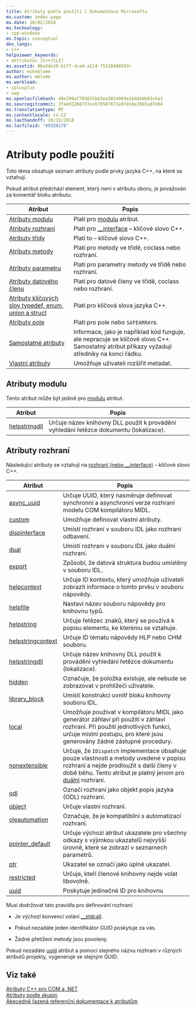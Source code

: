 ```yaml
---
title: Atributy podle použití | Dokumentace Microsoftu
ms.custom: index-page
ms.date: 10/02/2018
ms.technology:
- cpp-windows
ms.topic: conceptual
dev_langs:
- C++
helpviewer_keywords:
- attributes [C++/CLI]
ms.assetid: 8be2de10-b1ff-4ca4-a114-75318408593c
author: mikeblome
ms.author: mblome
ms.workload:
- cplusplus
- uwp
ms.openlocfilehash: 49e298af793655bb3ea3854909a16dd4db03c6a3
ms.sourcegitcommit: 3f4e92266737ecb70507871e87dc8e2965ad7e04
ms.translationtype: MT
ms.contentlocale: cs-CZ
ms.lasthandoff: 10/15/2018
ms.locfileid: "49328178"
---
```

# <a name="attributes-by-usage"></a>Atributy podle použití

Toto téma obsahuje seznam atributy podle prvky jazyka C++, na které se vztahují.

Pokud atribut předchází element, který není v atributu oboru, je považován za komentář bloku atributu.

|Atribut|Popis|
|---------------|-----------------|
|[Atributy modulu](module-attributes.md)|Platí pro [modulu](module-cpp.md) atribut.|
|[Atributy rozhraní](interface-attributes.md)|Platí pro [__interface](../../cpp/interface.md) – klíčové slovo C++.|
|[Atributy třídy](class-attributes.md)|Platí to – klíčové slovo C++.|
|[Atributy metody](method-attributes.md)|Platí pro metody ve třídě, coclass nebo rozhraní.|
|[Atributy parametru](parameter-attributes.md)|Platí pro parametry metody ve třídě nebo rozhraní.|
|[Atributy datového členu](data-member-attributes.md)|Platí pro datové členy ve třídě, coclass nebo rozhraní.|
|[Atributy klíčových slov typedef, enum, union a struct](typedef-enum-union-and-struct-attributes.md)|Platí pro klíčová slova jazyka C++.|
|[Atributy pole](array-attributes.md)|Platí pro pole nebo `SAFEARRAY`s.|
|[Samostatné atributy](stand-alone-attributes.md)|Informace, jako je například kód funguje, ale nepracuje se klíčové slovo C++. Samostatný atribut příkazy vyžadují středníky na konci řádku.|
|[Vlastní atributy](custom-attributes-cpp.md)|Umožňuje uživateli rozšířit metadat.|

## <a name="module-attributes"></a>Atributy modulu
Tento atribut může být jedině pro [modulu](module-cpp.md) atribut.
  
|Atribut|Popis|
|---------------|-----------------|
|[helpstringdll](helpstringdll.md)|Určuje název knihovny DLL použít k provádění vyhledání řetězce dokumentu (lokalizace).|

## <a name="interface-attributes"></a>Atributy rozhraní

Následující atributy se vztahují na [rozhraní (nebo __interface)](../../cpp/interface.md) – klíčové slovo C++.

|Atribut|Popis|
|---------------|-----------------|
|[async_uuid](async-uuid.md)|Určuje UUID, který nasměruje definovat synchronní a asynchronní verze rozhraní modelu COM kompilátoru MIDL.|
|[custom](custom-cpp.md)|Umožňuje definovat vlastní atributy.|
|[dispinterface](dispinterface.md)|Umístí rozhraní v souboru IDL jako rozhraní odbavení.|
|[dual](dual.md)|Umístí rozhraní v souboru IDL jako duální rozhraní.|
|[export](export.md)|Způsobí, že datová struktura budou umístěny v souboru IDL.|
|[helpcontext](helpcontext.md)|Určuje ID kontextu, který umožňuje uživateli zobrazit informace o tomto prvku v souboru nápovědy.|
|[helpfile](helpfile.md)|Nastaví název souboru nápovědy pro knihovnu typů.|
|[helpstring](helpstring.md)|Určuje řetězec znaků, který se používá k popisu elementu, ke kterému se vztahuje.|
|[helpstringcontext](helpstringcontext.md)|Určuje ID tématu nápovědy HLP nebo CHM souboru.|
|[helpstringdll](helpstringdll.md)|Určuje název knihovny DLL použít k provádění vyhledání řetězce dokumentu (lokalizace).|
|[hidden](hidden.md)|Označuje, že položka existuje, ale nebude se zobrazovat v prohlížeči uživatele.|
|[library_block](library-block.md)|Umístí konstrukci uvnitř bloku knihovny souboru IDL.|
|[local](local-cpp.md)|Umožňuje používat v kompilátoru MIDL jako generátor záhlaví při použití v záhlaví rozhraní. Při použití jednotlivých funkcí, určuje místní postupu, pro které jsou generovány žádné zástupné procedury.|
|[nonextensible](nonextensible.md)|Určuje, že `IDispatch` implementace obsahuje pouze vlastnosti a metody uvedené v popisu rozhraní a nejde prodloužit s další členy v době běhu. Tento atribut je platný jenom pro [duální](dual.md) rozhraní.|
|[odl](odl.md)|Označí rozhraní jako objekt popis jazyka (ODL) rozhraní.|
|[object](object-cpp.md)|Určuje vlastní rozhraní.|
|[oleautomation](oleautomation.md)|Označuje, že je kompatibilní s automatizací rozhraní.|
|[pointer_default](pointer-default.md)|Určuje výchozí atribut ukazatele pro všechny odkazy s výjimkou ukazatelů nejvyšší úrovně, které se zobrazí v seznamech parametrů.|
|[ptr](ptr.md)|Ukazatel se označí jako úplné ukazatel.|
|[restricted](restricted.md)|Určuje, kteří členové knihovny nejde volat libovolně.|
|[uuid](uuid-cpp-attributes.md)|Poskytuje jedinečné ID pro knihovnu|

Musí dodržovat tato pravidla pro definování rozhraní:

- Je výchozí konvencí volání [__stdcall](../../cpp/stdcall.md).

- Pokud nezadáte jeden identifikátor GUID poskytuje za vás.

- Žádné přetížení metody jsou povoleny.

Pokud nezadáte [uuid](uuid-cpp-attributes.md) atribut a pomocí stejného názvu rozhraní v různých atributů projekty, vygeneruje se stejným GUID.


## <a name="see-also"></a>Viz také

[Atributy C++ pro COM a .NET](cpp-attributes-com-net.md)<br/>
[Atributy podle skupin](attributes-by-group.md)<br/>
[Abecedně řazená referenční dokumentace k atributům](attributes-alphabetical-reference.md)